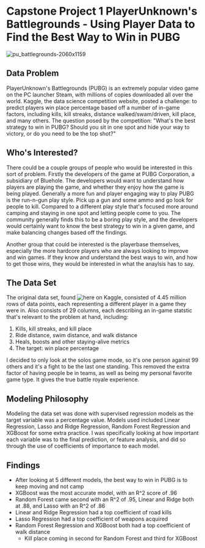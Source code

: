 # Capstone Project 1 PlayerUnknown's Battlegrounds - Using Player Data to Find the Best Way to Win in PUBG

![pu_battlegrounds-2060x1159](https://user-images.githubusercontent.com/52009110/69174724-33a58580-0ab7-11ea-89dc-c7ec3977b982.jpg)

## Data Problem

PlayerUnknown's Battlegrounds (PUBG) is an extremely popular video game on the PC launcher Steam, with millions of copies downloaded all over the world. Kaggle, the data science competition website, posted a challenge: to predict players win place percentage based off a number of in-game factors, including kills, kill streaks, distance walked/swam/driven, kill place, and many others. The question posed by the competition: "What's the best strategy to win in PUBG? Should you sit in one spot and hide your way to victory, or do you need to be the top shot?"

## Who's Interested?

There could be a couple groups of people who would be interested in this sort of problem. Firstly the developers of the game at PUBG Corporation, a subsidiary of Bluehole. The developers would want to understand how players are playing the game, and whether they enjoy how the game is being played. Generally a more fun and player engaging way to play PUBG is the run-n-gun play style. Pick up a gun and some ammo and go look for people to kill. Compared to a different play style that's focused more around camping and staying in one spot and letting people come to you. The community generally finds this to be a boring play style, and the developers would certainly want to know the best strategy to win in a given game, and make balancing changes based off the findings.

Another group that could be interested is the playerbase themselves, especially the more hardcore players who are always looking to improve and win games. If they know and understand the best ways to win, and how to get those wins, they would be interested in what the anaylsis has to say.

## The Data Set

The original data set, found ![here on Kaggle](https://www.kaggle.com/c/pubg-finish-placement-prediction), consisted of 4.45 million rows of data points, each representing a different player in a game they were in. Also consists of 29 columns, each describing an in-game statstic that's relevant to the problem at hand, including:

1. Kills, kill streaks, and kill place
2. Ride distance, swim distance, and walk distance
3. Heals, boosts and other staying-alive metrics
4. The target: win place percentage

I decided to only look at the solos game mode, so it's one person against 99 others and it's a fight to be the last one standing. This removed the extra factor of having people be in teams, as well as being my personal favorite game type. It gives the true battle royale experience.

## Modeling Philosophy

Modeling the data set was done with supervised regression models as the target variable was a percentage value. Models used included Linear Regression, Lasso and Ridge Regression, Random Forest Regression and XGBoost for some extra practice. I was specifically looking at how important each variable was to the final prediction, or feature analysis, and did so through the use of coefficients of importance to each model.

## Findings

* After looking at 5 different models, the best way to win in PUBG is to keep moving and not camp
* XGBoost was the most accurate model, with an R^2 score of .96
 * Random Forest came second with an R^2 of .95, Linear and Ridge both at .88, and Lasso with an R^2 of .86
* Linear and Ridge Regression had a top coefficient of road kills
* Lasso Regression had a top coefficient of weapons acquired
* Random Forest Regression and XGBoost both had a top coefficient of walk distance
  * Kill place coming in second for Random Forest and third for XGBoost

